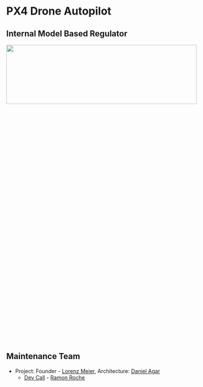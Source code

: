 # PX4 Drone Autopilot
## Internal Model Based Regulator
<img src="https://github.com/lorenzogentilini/ab_es_proj_firmware/blob/devel/lorenzo/support_files/positions.png" width = 100% height = 20% div align=centre />



## Maintenance Team

  * Project: Founder - [Lorenz Meier](https://github.com/LorenzMeier), Architecture: [Daniel Agar](https://github.com/dagar)
    * [Dev Call](https://github.com/PX4/Firmware/labels/devcall) - [Ramon Roche](https://github.com/mrpollo)

